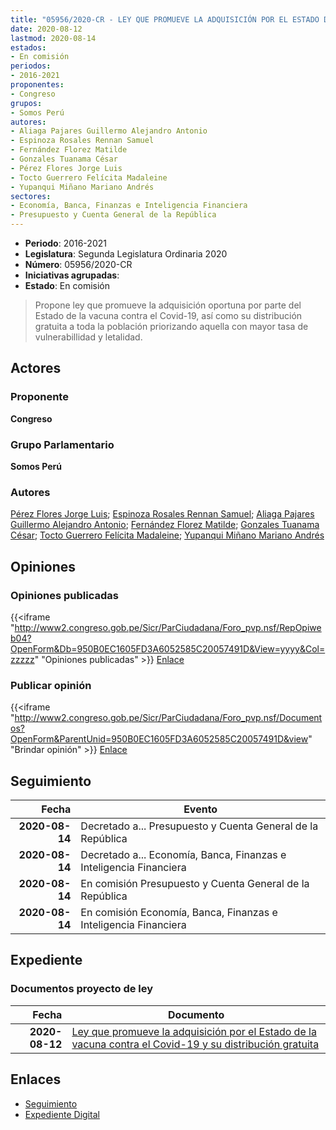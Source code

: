 ```yaml
---
title: "05956/2020-CR - LEY QUE PROMUEVE LA ADQUISICIÓN POR EL ESTADO DE LA VACUNA CONTRA EL COVID-19 Y SU DISTRIBUCIÓN GRATUITA"
date: 2020-08-12
lastmod: 2020-08-14
estados:
- En comisión
periodos:
- 2016-2021
proponentes:
- Congreso
grupos:
- Somos Perú
autores:
- Aliaga Pajares Guillermo Alejandro Antonio
- Espinoza Rosales Rennan Samuel
- Fernández Florez Matilde
- Gonzales Tuanama César
- Pérez Flores Jorge Luis
- Tocto Guerrero Felícita Madaleine
- Yupanqui Miñano Mariano Andrés
sectores:
- Economía, Banca, Finanzas e Inteligencia Financiera
- Presupuesto y Cuenta General de la República
---
```

- **Periodo**: 2016-2021
- **Legislatura**: Segunda Legislatura Ordinaria 2020
- **Número**: 05956/2020-CR
- **Iniciativas agrupadas**: 
- **Estado**: En comisión

> Propone ley que promueve la adquisición oportuna por parte del Estado de la vacuna contra el Covid-19, así como su distribución gratuita a toda la población priorizando aquella con mayor tasa de vulnerabillidad y letalidad.


## Actores

### Proponente

**Congreso**

### Grupo Parlamentario

**Somos Perú**

### Autores

[Pérez Flores Jorge Luis](mailto:mailto:jperezf@congreso.gob.pe); [Espinoza Rosales Rennan Samuel](mailto:mailto:respinoza@congreso.gob.pe); [Aliaga Pajares Guillermo Alejandro Antonio](mailto:mailto:galiaga@congreso.gob.pe); [Fernández Florez Matilde](mailto:mailto:mfernandez@congreso.gob.pe); [Gonzales Tuanama César](mailto:mailto:cgonzales@congreso.gob.pe); [Tocto Guerrero Felícita Madaleine](mailto:mailto:ftocto@congreso.gob.pe); [Yupanqui Miñano Mariano Andrés](mailto:mailto:myupanqui@congreso.gob.pe)

## Opiniones

### Opiniones publicadas

{{<iframe "http://www2.congreso.gob.pe/Sicr/ParCiudadana/Foro_pvp.nsf/RepOpiweb04?OpenForm&Db=950B0EC1605FD3A6052585C20057491D&View=yyyy&Col=zzzzz" "Opiniones publicadas" >}}
[Enlace](http://www2.congreso.gob.pe/Sicr/ParCiudadana/Foro_pvp.nsf/RepOpiweb04?OpenForm&Db=950B0EC1605FD3A6052585C20057491D&View=yyyy&Col=zzzzz)

### Publicar opinión

{{<iframe "http://www2.congreso.gob.pe/Sicr/ParCiudadana/Foro_pvp.nsf/Documentos?OpenForm&ParentUnid=950B0EC1605FD3A6052585C20057491D&view" "Brindar opinión" >}}
[Enlace](http://www2.congreso.gob.pe/Sicr/ParCiudadana/Foro_pvp.nsf/Documentos?OpenForm&ParentUnid=950B0EC1605FD3A6052585C20057491D&view)


## Seguimiento

| Fecha | Evento |
|------:|--------|
| **2020-08-14** | Decretado a... Presupuesto y Cuenta General de la República |
| **2020-08-14** | Decretado a... Economía, Banca, Finanzas e Inteligencia Financiera |
| **2020-08-14** | En comisión Presupuesto y Cuenta General de la República |
| **2020-08-14** | En comisión Economía, Banca, Finanzas e Inteligencia Financiera |

## Expediente

### Documentos proyecto de ley

| Fecha | Documento |
|------:|-----------|
| **2020-08-12** | [Ley que promueve la adquisición por el Estado de la vacuna contra el Covid-19 y su distribución gratuita](http://www.leyes.congreso.gob.pe/Documentos/2016_2021/Proyectos_de_Ley_y_de_Resoluciones_Legislativas/PL05956-20200812.pdf) |

## Enlaces

- [Seguimiento](http://www2.congreso.gob.pe/Sicr/TraDocEstProc/CLProLey2016.nsf/f7fff46988ca05b1052578e100829cc7/b50d3539813cad35052585c20067cb1b?OpenDocument)
- [Expediente Digital](http://www2.congreso.gob.pe/Sicr/TraDocEstProc/Expvirt_2011.nsf/visbusqptramdoc1621/05956?opendocument)

